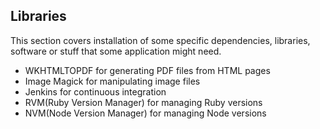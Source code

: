 ## Libraries

This section covers installation of some specific dependencies, libraries, software or stuff that some application might need.

- WKHTMLTOPDF for generating PDF files from HTML pages
- Image Magick for manipulating image files
- Jenkins for continuous integration
- RVM(Ruby Version Manager) for managing Ruby versions
- NVM(Node Version Manager) for managing Node versions
